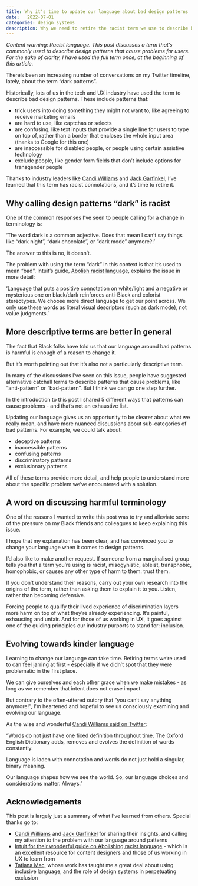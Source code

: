 ```yaml
---
title: Why it's time to update our language about bad design patterns
date:   2022-07-01
categories: design systems
description: Why we need to retire the racist term we use to describe bad design patterns, and what to use instead.
---
```


_Content warning: Racist language. This post discusses a term that’s commonly used to describe design patterns that cause problems for users. For the sake of clarity, I have used the full term once, at the beginning of this article._

There’s been an increasing number of conversations on my Twitter timeline, lately, about the term “dark patterns”.

Historically, lots of us in the tech and UX industry have used the term to describe bad design patterns. These include patterns that:

- trick users into doing something they might not want to, like agreeing to receive marketing emails
- are hard to use, like captchas or selects
- are confusing, like text inputs that provide a single line for users to type on top of, rather than a border that encloses the whole input area (thanks to Google for this one)
- are inaccessible for disabled people, or people using certain assistive technology
- exclude people, like gender form fields that don’t include options for transgender people

Thanks to industry leaders like [Candi Williams](https://twitter.com/candiwrites) and [Jack Garfinkel](https://twitter.com/CuriousScutter), I’ve learned that this term has racist connotations, and it’s time to retire it.

## Why calling design patterns “dark” is racist

One of the common responses I’ve seen to people calling for a change in terminology is: 

‘The word dark is a common adjective. Does that mean I can’t say things like “dark night”, “dark chocolate”, or “dark mode” anymore?!’

The answer to this is no, it doesn’t.

The problem with using the term “dark” in this context is that it’s used to mean “bad”. Intuit’s guide, [Abolish racist language](https://contentdesign.intuit.com/accessibility-and-inclusion/abolish-racist-language/), explains the issue in more detail:

‘Language that puts a positive connotation on white/light and a negative or mysterious one on black/dark reinforces anti-Black and colorist stereotypes. We choose more direct language to get our point across. We only use these words as literal visual descriptors (such as dark mode), not value judgments.’

## More descriptive terms are better in general

The fact that Black folks have told us that our language around bad patterns is harmful is enough of a reason to change it.

But it’s worth pointing out that it’s also not a particularly descriptive term.

In many of the discussions I’ve seen on this issue, people have suggested alternative catchall terms to describe patterns that cause problems, like “anti-pattern” or “bad-pattern”. But I think we can go one step further. 

In the introduction to this post I shared 5 different ways that patterns can cause problems - and that’s not an exhaustive list.

Updating our language gives us an opportunity to be clearer about what we really mean, and have more nuanced discussions about sub-categories of bad patterns. For example, we could talk about:

- deceptive patterns
- inaccessible patterns
- confusing patterns
- discriminatory patterns
- exclusionary patterns

All of these terms provide more detail, and help people to understand more about the specific problem we’ve encountered with a solution.

## A word on discussing harmful terminology

One of the reasons I wanted to write this post was to try and alleviate some of the pressure on my Black friends and colleagues to keep explaining this issue.

I hope that my explanation has been clear, and has convinced you to change your language when it comes to design patterns.

I’d also like to make another request. If someone from a marginalised group tells you that a term you’re using is racist, misogynistic, ableist, transphobic, homophobic, or causes any other type of harm to them: trust them.

If you don’t understand their reasons, carry out your own research into the origins of the term, rather than asking them to explain it to you. Listen, rather than becoming defensive.

Forcing people to qualify their lived experience of discrimination layers more harm on top of what they’re already experiencing. It’s painful, exhausting and unfair. And for those of us working in UX, it goes against one of the guiding principles our industry purports to stand for: inclusion.

## Evolving towards kinder language

Learning to change our language can take time. Retiring terms we’re used to can feel jarring at first - especially if we didn’t spot that they were problematic in the first place.

We can give ourselves and each other grace when we make mistakes - as long as we remember that intent does not erase impact.

But contrary to the often-uttered outcry that “you can’t say anything anymore!”, I'm heartened and hopeful to see us consciously examining and evolving our language.

As the wise and wonderful [Candi Williams said on Twitter](https://twitter.com/candiwrites/status/1506735626598686736?s=20&t=HdTnY5I5tBqOLQAJ-jmVYQ): 

“Words do not just have one fixed definition throughout time. The Oxford English Dictionary adds, removes and evolves the definition of words constantly.

Language is laden with connotation and words do not just hold a singular, binary meaning.

Our language shapes how we see the world. So, our language choices and considerations matter. Always.”

## Acknowledgements

This post is largely just a summary of what I’ve learned from others. Special thanks go to: 

- [Candi Williams](https://twitter.com/candiwrites) and [Jack Garfinkel](https://twitter.com/CuriousScutter/status/1506377502029238283) for sharing their insights, and calling my attention to the problem with our language around patterns
- [Intuit for their wonderful guide on Abolishing racist language](https://contentdesign.intuit.com/accessibility-and-inclusion/abolish-racist-language/) - which is an excellent resource for content designers and those of us working in UX to learn from
- [Tatiana Mac](), whose work has taught me a great deal about using inclusive language, and the role of design systems in perpetuating exclusion

